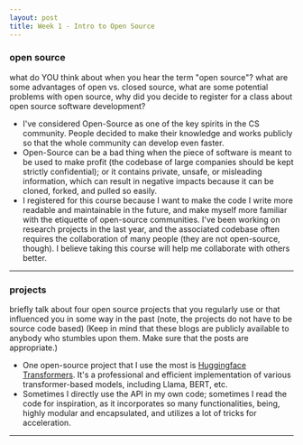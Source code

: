 ```yaml
---
layout: post
title: Week 1 - Intro to Open Source
---
```



### open source
what do YOU think about when you hear the term "open source"? what are some advantages of open vs. closed source, what are some potential problems with open source, why did you decide to register for a class about open source software development?
- I've considered Open-Source as one of the key spirits in the CS community. People decided to make their knowledge and works publicly so that the whole community can develop even faster.
- Open-Source can be a bad thing when the piece of software is meant to be used to make profit (the codebase of large companies should be kept strictly confidential); or it contains private, unsafe, or misleading information, which can result in negative impacts because it can be cloned, forked, and pulled so easily.
- I registered for this course because I want to make the code I write more readable and maintainable in the future, and make myself more familiar with the etiquette of open-source communities. I've been working on research projects in the last year, and the associated codebase often requires the collaboration of many people (they are not open-source, though). I believe taking this course will help me collaborate with others better.

---

### projects
briefly talk about four open source projects that you regularly use or that influenced you in some way in the past (note, the projects do not have to be source code based) (Keep in mind that these blogs are publicly available to anybody who stumbles upon them. Make sure that the posts are appropriate.)
- One open-source project that I use the most is [Huggingface Transformers](https://github.com/huggingface/transformers). It's a professional and efficient implementation of various transformer-based models, including Llama, BERT, etc. 
- Sometimes I directly use the API in my own code; sometimes I read the code for inspiration, as it incorporates so many functionalities, being, highly modular and encapsulated, and utilizes a lot of tricks for acceleration.

--- 